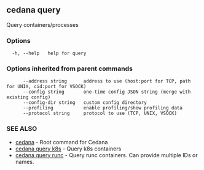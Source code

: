 ## cedana query

Query containers/processes

### Options

```
  -h, --help   help for query
```

### Options inherited from parent commands

```
      --address string      address to use (host:port for TCP, path for UNIX, cid:port for VSOCK)
      --config string       one-time config JSON string (merge with existing config)
      --config-dir string   custom config directory
      --profiling           enable profiling/show profiling data
      --protocol string     protocol to use (TCP, UNIX, VSOCK)
```

### SEE ALSO

* [cedana](cedana.md)	 - Root command for Cedana
* [cedana query k8s](cedana_query_k8s.md)	 - Query k8s containers
* [cedana query runc](cedana_query_runc.md)	 - Query runc containers. Can provide multiple IDs or names.

